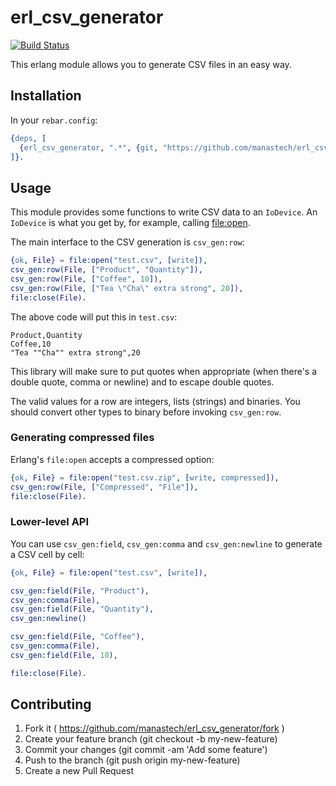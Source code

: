 # erl_csv_generator

[![Build Status](https://travis-ci.org/manastech/erl_csv_generator.svg?branch=master)](https://travis-ci.org/manastech/erl_csv_generator)

This erlang module allows you to generate CSV files in an easy way.

## Installation

In your `rebar.config`:

```erlang
{deps, [
  {erl_csv_generator, ".*", {git, "https://github.com/manastech/erl_csv_generator.git"}}
]}.
```

## Usage

This module provides some functions to write CSV data to an `IoDevice`. An `IoDevice` is what you get
by, for example, calling [file:open](http://www.erlang.org/doc/man/file.html#open-2).

The main interface to the CSV generation is `csv_gen:row`:

```erlang
{ok, File} = file:open("test.csv", [write]),
csv_gen:row(File, ["Product", "Quantity"]),
csv_gen:row(File, ["Coffee", 10]),
csv_gen:row(File, ["Tea \"Cha\" extra strong", 20]),
file:close(File).
```

The above code will put this in `test.csv`:

```
Product,Quantity
Coffee,10
"Tea ""Cha"" extra strong",20
```

This library will make sure to put quotes when appropriate (when there's a double quote, comma or newline) and to escape double quotes.

The valid values for a row are integers, lists (strings) and binaries. You should convert other types to binary before invoking `csv_gen:row`.

### Generating compressed files

Erlang's `file:open` accepts a compressed option:

```erlang
{ok, File} = file:open("test.csv.zip", [write, compressed]),
csv_gen:row(File, ["Compressed", "File"]),
file:close(File).
```

### Lower-level API

You can use `csv_gen:field`, `csv_gen:comma` and `csv_gen:newline` to generate a CSV cell by cell:

```erlang
{ok, File} = file:open("test.csv", [write]),

csv_gen:field(File, "Product"),
csv_gen:comma(File),
csv_gen:field(File, "Quantity"),
csv_gen:newline()

csv_gen:field(File, "Coffee"),
csv_gen:comma(File),
csv_gen:field(File, 10),

file:close(File).
```

## Contributing

1. Fork it ( https://github.com/manastech/erl_csv_generator/fork )
2. Create your feature branch (git checkout -b my-new-feature)
3. Commit your changes (git commit -am 'Add some feature')
4. Push to the branch (git push origin my-new-feature)
5. Create a new Pull Request
